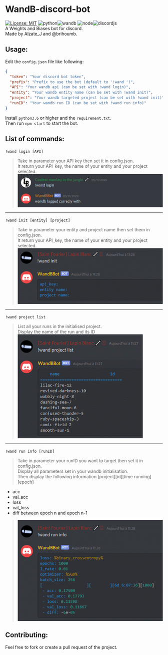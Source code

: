# WandB-discord-bot #
[![License: MIT](https://img.shields.io/badge/License-MIT-yellow.svg)](https://opensource.org/licenses/MIT)
![python](https://img.shields.io/badge/python-3.6-brightgreen)![wandb](https://img.shields.io/badge/wandb-0.10.4-green)
![node](https://img.shields.io/badge/node-14.10.1-red)![discordjs](https://img.shields.io/badge/discordjs-12.3.1-orange)  
A Weights and Biases bot for discord.  
Made by Alzate_J and @brihoumb.

## Usage: ##
Edit the `config.json` file like following:
```json
{
  "token": "Your discord bot token",
  "prefix": "Prefix to use the bot (default to '!wand ')",
  "API": "Your wandb api (can be set with !wand login)",
  "entity": "Your wandb entity name (can be set with !wand init)",
  "project": "Your wandb targeted project (can be set with !wand init)",
  "runID": "Your wandb run ID (can be set with !wand run info)"
}
```  
Install `python3.6` or higher and the `requirement.txt`.  
Then run `npm start` to start the bot.

## List of commands: ##
``!wand login [API]``  
> Take in parameter your API key then set it in config.json.  
> It return your API_key, the name of your entity and your project selected.  
> ![login_return](screenshots/login.png)

---

``!wand init [entity] [project]``  
> Take in parameter your entity and project name then set them in config.json.  
> It return your API_key, the name of your entity and your project selected.  
> ![init_return](screenshots/init.png)

---

``!wand project list``
> List all your runs in the initialised project.  
> Display the name of the run and its ID  
> ![list_return](screenshots/list.png)

---

``!wand run info [runID]``
> Take in parameter your runID you want to target then set it in config.json.  
> Display all parameters set in your wandb initialisation.  
> Then display the following information [project][id][time running][epoch]
- acc   
- val_acc  
- loss  
- val_loss  
- diff between epoch n and epoch n-1  
>![info_return](screenshots/run.png)

## Contributing: ##
Feel free to fork or create a pull request of the project.
